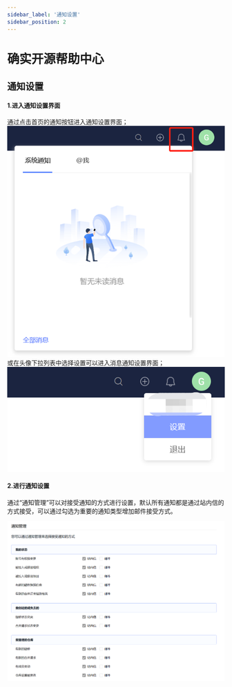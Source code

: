 ```yaml
---
sidebar_label: '通知设置'
sidebar_position: 2    
---
```

  
  
# 确实开源帮助中心

## 通知设置
#### 1.进入通知设置界面
通过点击首页的通知按钮进入通知设置界面；
![](../../static/img/notice/home_notice.png)
<br/>
或在头像下拉列表中选择设置可以进入消息通知设置界面；
![](../../static/img/notice/into_notice.png)

#### 2.进行通知设置
通过“通知管理”可以对接受通知的方式进行设置，默认所有通知都是通过站内信的方式接受，可以通过勾选为重要的通知类型增加邮件接受方式。

![](../../static/img/notice/notice_set.png)